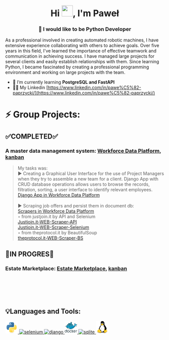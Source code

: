 <h1 align="center">Hi <img height="35px" src="https://raw.githubusercontent.com/MartinHeinz/MartinHeinz/master/wave.gif" width="35px">, I'm Paweł</h1>
<h3 align="center">🌱 I would like to be Python Developer </h3>

As a professional involved in creating automated robotic machines, I have extensive experience 
collaborating with others to achieve goals. Over five years in this field, I've learned the importance of 
effective teamwork and communication in achieving success. I have managed large projects for 
several clients and easily establish relationships with them. Since learning Python, I became 
fascinated by creating a professional programming environment and working on large projects with 
the team.

- 🌱 I’m currently learning **PostgreSQL and FastAPI**
- 👨‍💻 My Linkedin [https://www.linkedin.com/in/pawe%C5%82-paprzycki/](https://www.linkedin.com/in/pawe%C5%82-paprzycki/)


# :zap: Group Projects:
## **✅COMPLETED✅ <br>**
### **A master data management system: [Workforce Data Platform](https://github.com/SzymkowskiDev/workforce-data-platform), [kanban](https://github.com/users/SzymkowskiDev/projects/8/views/1)**

> My tasks was:<br> 
 >▶️ Creating a Graphical User Interface for the use of Project Managers when
  they try to assemble a new team for a client. Django App with CRUD
  database operations allows users to browse the records, filtration, sorting, a user
  interface to identify relevant employees.<br>
 [Django App in Workforce Data Platform](https://github.com/SzymkowskiDev/workforce-data-platform/tree/master/wdp/team_staffer/team_staffer)<br> <br>
> ▶️ Scraping job offers and persist them in document db:<br>
 [Scrapers in Workforce Data Platform](https://github.com/SzymkowskiDev/workforce-data-platform/tree/master/research)<br> 
 ◦ from justjoin.it by API and Selenium<br> 
 [Justjoin.it-WEB-Scraper-API](https://github.com/Pawelpaprzycki/Justjoin.it-WEB-Scraper-API)<br> 
 [Justjoin.it-WEB-Scraper-Selenium](https://github.com/Pawelpaprzycki/Justjoin.it-WEB-Scraper-Selenium)<br>
 ◦ from theprotocol.it by BeautifulSoup<br>
 [theprotocol.it-WEB-Scraper-BS](https://github.com/Pawelpaprzycki/theprotocol.it-WEB-Scraper-BS)<br>

## **🔨IN PROGRES🔨 <br>**
### **Estate Marketplace: [Estate Marketplace](https://github.com/SzymkowskiDev/estate-marketplace),  [kanban](https://github.com/users/SzymkowskiDev/projects/10/views/1)**
<br>
<br>
<br>
<br>

## 💡Languages and Tools:
<p align="left">  <a href="https://www.python.org" target="_blank" rel="noreferrer"> <img src="https://raw.githubusercontent.com/devicons/devicon/master/icons/python/python-original.svg" alt="python" width="40" height="40"/> </a> <a href="https://www.selenium.dev/" target="_blank" rel="noreferrer"> <img src="https://avatars.githubusercontent.com/u/983927?s=200&v=4" alt="selenium" width="40" height="40"/> </a>   <a href="https://www.djangoproject.com/" target="_blank" rel="noreferrer"> <img src="https://static.djangoproject.com/img/logos/django-logo-negative.svg" alt="django" width="40" height="40"/> </a> <a href="https://www.docker.com/" target="_blank" rel="noreferrer"> <img src="https://raw.githubusercontent.com/devicons/devicon/master/icons/docker/docker-original-wordmark.svg" alt="docker" width="40" height="40"/> </a> <a href="https://sqlite.org/index.html" target="_blank" rel="noreferrer"> <img src="https://sqlite.org/images/sqlite370_banner.gif" alt="sqlite" width="40" height="40"/> </a> <a href="https://www.linux.org/" target="_blank" rel="noreferrer"> <img src="https://raw.githubusercontent.com/devicons/devicon/master/icons/linux/linux-original.svg" alt="linux" width="40" height="40"/> </a> </p>



